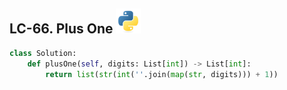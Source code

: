 ## LC-66. Plus One <a href="https://www.python.org" target="_blank" rel="noreferrer"> <img src="https://raw.githubusercontent.com/devicons/devicon/master/icons/python/python-original.svg" alt="python" width="40" height="40"/> </a>

```python
class Solution:
    def plusOne(self, digits: List[int]) -> List[int]:
        return list(str(int(''.join(map(str, digits))) + 1))
```
